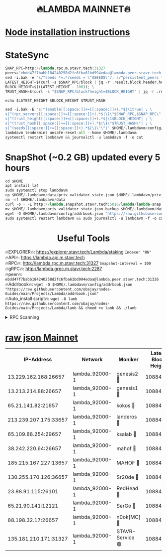 <h1 align="center"> 🔥LAMBDA MAINNET🔥</h1>


[Node installation instructions](https://github.com/obajay/nodes-Guides/tree/main/Projects/Lambda)
=


# StateSync
```python
SNAP_RPC=http://lambda.rpc.m.stavr.tech:31327
peers="ebdd47f7babb184240258d2fc6fba61bd994edaa@lambda.peer.stavr.tech:31326" 
sed -i.bak -e "s/^seeds *=.*/seeds = \"$SEEDS\"/; s/^persistent_peers *=.*/persistent_peers = \"$PEERS\"/" $HOME/.lambdavm/config/config.toml
LATEST_HEIGHT=$(curl -s $SNAP_RPC/block | jq -r .result.block.header.height); \
BLOCK_HEIGHT=$((LATEST_HEIGHT - 100)); \
TRUST_HASH=$(curl -s "$SNAP_RPC/block?height=$BLOCK_HEIGHT" | jq -r .result.block_id.hash)

echo $LATEST_HEIGHT $BLOCK_HEIGHT $TRUST_HASH

sed -i.bak -E "s|^(enable[[:space:]]+=[[:space:]]+).*$|\1true| ; \
s|^(rpc_servers[[:space:]]+=[[:space:]]+).*$|\1\"$SNAP_RPC,$SNAP_RPC\"| ; \
s|^(trust_height[[:space:]]+=[[:space:]]+).*$|\1$BLOCK_HEIGHT| ; \
s|^(trust_hash[[:space:]]+=[[:space:]]+).*$|\1\"$TRUST_HASH\"| ; \
s|^(seeds[[:space:]]+=[[:space:]]+).*$|\1\"\"|" $HOME/.lambdavm/config/config.toml
lambdavm tendermint unsafe-reset-all --home $HOME/.lambdavm
systemctl restart lambdavm && journalctl -u lambdavm -f -o cat

```
# SnapShot (~0.2 GB) updated every 5 hours
```python
cd $HOME
apt install lz4
sudo systemctl stop lambdavm
cp $HOME/.lambdavm/data/priv_validator_state.json $HOME/.lambdavm/priv_validator_state.json.backup
rm -rf $HOME/.lambdavm/data
curl -o - -L http://lambda.snapshot.stavr.tech:5016/lambda/lambda-snap.tar.lz4 | lz4 -c -d - | tar -x -C $HOME/.lambdavm --strip-components 2
mv $HOME/.lambdavm/priv_validator_state.json.backup $HOME/.lambdavm/data/priv_validator_state.json
wget -O $HOME/.lambdavm/config/addrbook.json "https://raw.githubusercontent.com/obajay/nodes-Guides/main/Projects/Lambda/addrbook.json"
sudo systemctl restart lambdavm && sudo journalctl -u lambdavm -f -o cat
```
 <h1 align="center"> Useful Tools</h1>

🔥EXPLORER🔥:      https://explorer.stavr.tech/Lambda/staking	        `Indexer "ON"` \
🔥API🔥: 			 		 https://lambda.api.m.stavr.tech \
🔥RPC🔥:           http://lambda.rpc.m.stavr.tech:31327	              `Snapshot-interval = 100` \
🔥gRPC🔥:          http://lambda.grpc.m.stavr.tech:2287 \
🔥peer🔥:					 `ebdd47f7babb184240258d2fc6fba61bd994edaa@lambda.peer.stavr.tech:31326` \
🔥Addrbook🔥:    ```wget -O $HOME/.lambdavm/config/addrbook.json "https://raw.githubusercontent.com/obajay/nodes-Guides/main/Projects/Lambda/addrbook.json"``` \
🔥Auto_install script🔥: ```wget -O lamb https://raw.githubusercontent.com/obajay/nodes-Guides/main/Projects/Lambda/lamb && chmod +x lamb && ./lamb```


<details>
<summary>RPC Scanning</summary>

<h2 align="center"> We scan nodes in real time every 4 hours. And we provide the final result of RPC endpoints.
We cannot influence the operation of these nodes in any way. </h2>


```python
If Voting Power is higher than 0 --> then the Node is a validator of the network and may be subject to attack and be a potential threat to the chain.
```
```python
We marked such validators with a red symbol
```

</details>

[raw json Mainnet](https://rpc-check.lambm.stavr.tech/lambm/rpc-lambm-result.json)
=


<table><tr><th>IP-Address</th><th>Network</th><th>Moniker</th><th>Latest Block Height</th><th>Earliest Block Height</th><th>Catching Up</th><th>Tx Index</th><th>Voting Power</th><th>Scan Time</th></tr><tr><td>13.229.162.168:26657</td><td>lambda_92000-1</td><td>genesis2 🔴</td><td>10884232</td><td>1</td><td>False</td><td>on</td><td>16647390</td><td>2024-01-01T17:31:40.569680565UTC</td></tr><tr><td>13.213.214.88:26657</td><td>lambda_92000-1</td><td>genesis1 🔴</td><td>10884234</td><td>1</td><td>False</td><td>on</td><td>107835</td><td>2024-01-01T17:31:45.548499267UTC</td></tr><tr><td>65.21.141.82:21657</td><td>lambda_92000-1</td><td>kokos 🔴</td><td>10884234</td><td>7716001</td><td>False</td><td>off</td><td>546765</td><td>2024-01-01T17:31:47.957641824UTC</td></tr><tr><td>213.239.207.175:33657</td><td>lambda_92000-1</td><td>landeros 🔴</td><td>10884232</td><td>8136001</td><td>False</td><td>off</td><td>1251671</td><td>2024-01-01T17:31:34.430046017UTC</td></tr><tr><td>65.109.88.254:29657</td><td>lambda_92000-1</td><td>ksalab 🔴</td><td>10884234</td><td>8715001</td><td>False</td><td>on</td><td>505076</td><td>2024-01-01T17:31:50.709275277UTC</td></tr><tr><td>38.242.220.64:26657</td><td>lambda_92000-1</td><td>mahof 🔴</td><td>10884230</td><td>10131001</td><td>False</td><td>off</td><td>770350</td><td>2024-01-01T17:31:27.703184143UTC</td></tr><tr><td>185.215.167.227:13657</td><td>lambda_92000-1</td><td>MAHOF 🔴</td><td>10884233</td><td>10134001</td><td>False</td><td>on</td><td>2051510</td><td>2024-01-01T17:31:44.290836617UTC</td></tr><tr><td>130.255.170.126:36657</td><td>lambda_92000-1</td><td>Sr20de 🔴</td><td>10884232</td><td>10715001</td><td>False</td><td>off</td><td>673871</td><td>2024-01-01T17:31:34.956707881UTC</td></tr><tr><td>23.88.91.115:26101</td><td>lambda_92000-1</td><td>RedHead 🔴</td><td>10884232</td><td>10784232</td><td>False</td><td>off</td><td>553202</td><td>2024-01-01T17:31:35.224218723UTC</td></tr><tr><td>65.21.90.141:12121</td><td>lambda_92000-1</td><td>SerGo 🔴</td><td>10884234</td><td>10784234</td><td>False</td><td>off</td><td>10591772</td><td>2024-01-01T17:31:51.044708564UTC</td></tr><tr><td>88.198.32.17:26657</td><td>lambda_92000-1</td><td>n0ok[MC] 🔴</td><td>10884235</td><td>10784235</td><td>False</td><td>off</td><td>1578630</td><td>2024-01-01T17:31:54.035938582UTC</td></tr><tr><td>135.181.210.171:31327</td><td>lambda_92000-1</td><td>STAVR-Service 🟢</td><td>10884234</td><td>10882501</td><td>False</td><td>on</td><td>0</td><td>2024-01-01T17:31:50.341892269UTC</td></tr></table>
